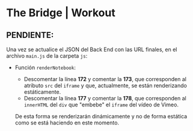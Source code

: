 # The Bridge | Workout

## PENDIENTE:

Una vez se actualice el JSON del Back End con las URL finales, en el archivo `main.js` de la carpeta `js`:

- Función `renderNotebook`:
    - Descomentar la línea **172** y comentar la **173**, que corresponden al atributo `src` del `iframe` y que, actualmente, se están renderizando estáticamente.
    - Descomentar la línea **177** y comentar la **178**, que corresponden al `innerHTML` del `div` que "embebe" el `iframe` del vídeo de Vimeo.

    De esta forma se renderizarán dinámicamente y no de forma estática como se está haciendo en este momento.